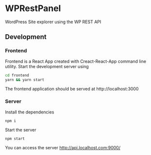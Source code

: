 # WPRestPanel

WordPress Site explorer using the WP REST API

## Development

### Frontend

Frontend is a React App created with Creact-React-App command line utility. Start the development server using

```sh
cd frontend
yarn && yarn start
```

The frontend application should be served at http://localhost:3000


### Server

Install the dependencies

    npm i

Start the server

    npm start
    
    
You can access the server http://api.localhost.com:9000/
